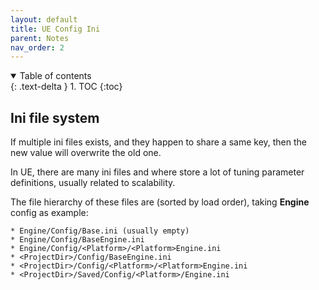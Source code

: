 ```yaml
---
layout: default
title: UE Config Ini
parent: Notes
nav_order: 2
---
```

<details open markdown="block">
  <summary>
    Table of contents
  </summary>
  {: .text-delta }
1. TOC
{:toc}
</details>

## Ini file system

If multiple ini files exists, and they happen to share a same key, then the new value will overwrite the old one.

In UE, there are many ini files and where store a lot of tuning parameter definitions, usually related to scalability.

The file hierarchy of these files are (sorted by load order), taking **Engine** config as example:

```text
* Engine/Config/Base.ini (usually empty)
* Engine/Config/BaseEngine.ini
* Engine/Config/<Platform>/<Platform>Engine.ini
* <ProjectDir>/Config/BaseEngine.ini
* <ProjectDir>/Config/<Platform>/<Platform>Engine.ini
* <ProjectDir>/Saved/Config/<Platform>/Engine.ini
```

